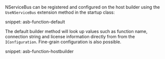 NServiceBus can be registered and configured on the host builder using the `UseNServiceBus` extension method in the startup class:

snippet: asb-function-default

The default builder method will look up values such as function name, connection string and license information directly from from the `IConfiguration`. Fine-grain configuration is also possible.

snippet: asb-function-hostbuilder